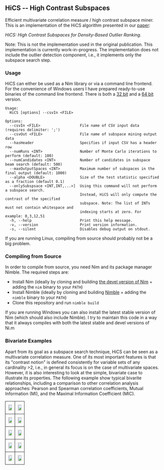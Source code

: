 ## HiCS -- High Contrast Subspaces

Efficient multivariate correlation measure / high contrast subspace miner. 
This is an implementation of the HiCS algorithm presented in our [paper](http://www.google.de/url?sa=t&rct=j&q=&esrc=s&source=web&cd=2&cad=rja&uact=8&ved=0CCsQFjAB&url=http%3A%2F%2Fwww.ipd.uni-karlsruhe.de%2F~muellere%2Fpublications%2FICDE2012.pdf&ei=k5xwVaPDEKPMygOal4K4CQ&usg=AFQjCNEc2ejpiH48prTnAdL7GlqelTLsvA&sig2=5JkANoBp1L8zpoTQBgqfXQ&bvm=bv.94911696,d.bGQ):

_HiCS: High Contrast Subspaces for Density-Based Outlier Ranking._

Note: 
This is not the implementation used in the original publication. 
This implementation is currently work-in-progress.
The implementation does not include the outlier detection component, i.e., it implements only the subspace search step.


### Usage

HiCS can either be used as a Nim library or via a command line frontend.
For the convenience of Windows users I have prepared ready-to-use binaries of the command line frontend. 
There is both a [32 bit](bin/HiCS_x86.exe) and a [64 bit](bin/HiCS_x64.exe) version.

    Usage:
      HiCS [options] --csvIn <FILE>
    
    Options:
      --csvIn <FILE>                  File name of CSV input data (requires delimiter: ';')
      --csvOut <FILE>                 File name of subspace mining output data
      --hasHeader                     Specifies if input CSV has a header row
      --numRuns <INT>                 Number of Monte Carlo iterations to perform (default: 100)
      --numCandidates <INT>           Number of candidates in subspace beam search (default: 500)
      --maxOutputSpaces <INT>         Maximum number of subspaces in the final output (default: 1000)
      --alpha <DOUBLE>                Size of the test statistic specified as a fraction (default 0.1)
      --onlySubspsace <INT,INT,...>]  Using this command will not perform a subspace search.
                                      Instead, HiCS will only compute the contrast of the specified
                                      subspace. Note: The list of INTs must not contain whitespace and
                                      indexing starts at zero. For example: 0,3,12,51 
      -h, --help                      Print this help message.
      -v, --version                   Print version information.
      -s, --silent                    Disables debug output on stdout.



If you are running Linux, compiling from source should probably not be a big problem.


### Compiling from Source

In order to compile from source, you need Nim and its package manager Nimble.
The required steps are:

- Install Nim (ideally by cloning and building [the devel version of Nim](https://github.com/nim-lang/Nim) + adding the `nim` binary to your `PATH`)
- Install Nimble (ideally by cloning and building [Nimble](https://github.com/nim-lang/nimble) + adding the `nimble` binary to your `PATH`)
- Clone this repository and run `nimble build`

If you are running Windows you can also install the latest stable version of Nim (which should also include Nimble).
I try to maintain this code in a way that it always compiles with both the latest stable and devel versions of Ni.m


### Bivariate Examples

Apart from its goal as a subspace search technique, HiCS can be seen as a multivariate correlation measure.
One of its most important features is that its "contrast notion" is defined consistently for variable sets of any cardinality >2, i.e., in general its focus is on the case of multivariate spaces.
However, it is also interesting to look at the simple, bivariate case to illustrate its properties.
The following example show typical bivarite relationships, including a comparison to other correlation analysis approaches: Pearson and Spearman correlation coefficients, Mutual Information (MI), and the Maximal Information Coefficient (MIC).

<style type="text/css">
.tg  {border-collapse:collapse;border-spacing:0;text-align:center}
.tg td{font-family:Arial, sans-serif;font-size:14px;padding:10px 5px;border-style:solid;border-width:1px;overflow:hidden;word-break:normal;width:50%;text-align:center}
.tg th{font-family:Arial, sans-serif;font-size:14px;font-weight:normal;padding:10px 5px;border-style:solid;border-width:1px;overflow:hidden;word-break:normal;}
</style>
<table class="tg">
  <tr>
    <td class="tg-031e"><img src="/../plots/plots/Linear1.png?raw=true" width="80%"></td>
    <td class="tg-031e"><img src="/../plots/plots/Linear2.png?raw=true" width="80%"></td>
  </tr>
  <tr>
    <td class="tg-031e"><img src="/../plots/plots/Linear3.png?raw=true" width="80%"></td>
    <td class="tg-031e"><img src="/../plots/plots/Linear4.png?raw=true" width="80%"></td>
  </tr>
  <tr>
    <td class="tg-031e"><img src="/../plots/plots/ParabolaHalf.png?raw=true" width="80%"></td>
    <td class="tg-031e"><img src="/../plots/plots/Cubic.png?raw=true" width="80%"></td>
  </tr>
  <tr>
    <td class="tg-031e"><img src="/../plots/plots/Exp1.png?raw=true" width="80%"></td>
    <td class="tg-031e"><img src="/../plots/plots/Exp2.png?raw=true" width="80%"></td>
  </tr>
  <tr>
    <td class="tg-031e"><img src="/../plots/plots/Log.png?raw=true" width="80%"></td>
    <td class="tg-031e"><img src="/../plots/plots/Sqrt.png?raw=true" width="80%"></td>
  </tr>
</table>
